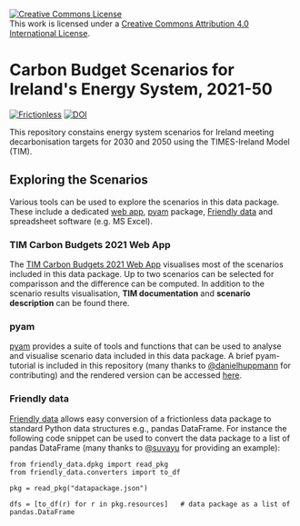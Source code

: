 <a rel="license" href="http://creativecommons.org/licenses/by/4.0/"><img alt="Creative Commons License" style="border-width:0" src="https://i.creativecommons.org/l/by/4.0/88x31.png" /></a><br />This work is licensed under a <a rel="license" href="http://creativecommons.org/licenses/by/4.0/">Creative Commons Attribution 4.0 International License</a>.

# Carbon Budget Scenarios for Ireland's Energy System, 2021-50

[![Frictionless](https://github.com/MaREI-EPMG/ireland-carbon-budget-scenarios-2021/actions/workflows/frictionless.yaml/badge.svg)](https://repository.frictionlessdata.io/report?user=MaREI-EPMG&repo=ireland-carbon-budget-scenarios-2021&flow=frictionless)
[![DOI](https://zenodo.org/badge/DOI/10.5281/zenodo.5517363.svg)](https://doi.org/10.5281/zenodo.5517363)

This repository constains energy system scenarios for Ireland meeting decarbonisation targets for 2030 and 2050 using the TIMES-Ireland Model (TIM).

## Exploring the Scenarios

Various tools can be used to explore the scenarios in this data package. These include a dedicated [web app][TIM Carbon Budgets 2021 SPA], [pyam][pyam github repository] package, [Friendly data][friendly_data github repository] and spreadsheet software (e.g. MS Excel).

### TIM Carbon Budgets 2021 Web App

The [TIM Carbon Budgets 2021 Web App][TIM Carbon Budgets 2021 SPA] visualises most of the scenarios included in this data package. Up to two scenarios can be selected for comparisson and the difference can be computed. In addition to the scenario results visualisation, **TIM documentation** and **scenario description** can be found there.

### pyam

[pyam][pyam github repository] provides a suite of tools and functions that can be used to analyse and visualise scenario data included in this data package. A brief pyam-tutorial is included in this repository (many thanks to [@danielhuppmann](https://github.com/danielhuppmann/) for contributing) and the rendered version can be accessed [here][rendered pyam-tutorial].

### Friendly data

[Friendly data][friendly_data github repository] allows easy conversion of a frictionless data package to standard Python data structures e.g., pandas DataFrame. For instance the following code snippet can be used to convert the data package to a list of pandas DataFrame (many thanks to [@suvayu](https://github.com/suvayu/) for providing an example):
```
from friendly_data.dpkg import read_pkg
from friendly_data.converters import to_df

pkg = read_pkg("datapackage.json")

dfs = [to_df(r) for r in pkg.resources]   # data package as a list of pandas.DataFrame
``` 

[TIM Carbon Budgets 2021 SPA]: https://tim-carbon-budgets-2021.netlify.app/
[pyam github repository]: https://github.com/IAMconsortium/pyam
[friendly_data github repository]: https://github.com/sentinel-energy/friendly_data
[rendered pyam-tutorial]: https://github.com/MaREI-EPMG/ireland-carbon-budget-scenarios-2021/blob/main/pyam-tutorial.ipynb
